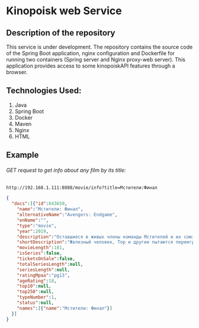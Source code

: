 # Kinopoisk web Service
## Description of the repository
This service is under development. The repository contains the source code of the Spring Boot application, nginx configuration and Dockerfile for running two containers (Spring server and Nginx proxy-web server). This application provides access to some kinopoiskAPI features through a browser.
## Technologies Used:

1. Java
2. Spring Boot
3. Docker
4. Maven
5. Nginx
6. HTML
## Example
###### *GET* request to get info about any film by its title:
```
http://192.168.1.111:8088/movie/info?title=Мстители:Финал
```
```json
{
  "docs":[{"id":843650,
    "name":"Мстители: Финал",
    "alternativeName":"Avengers: Endgame",
    "enName":"",
    "type":"movie",
    "year":2019,
    "description":"Оставшиеся в живых члены команды Мстителей и их союзники должны разработать новый план, который поможет противостоять разрушительным действиям могущественного титана Таноса. После наиболее масштабной и трагической битвы в истории они не могут допустить ошибку.",
    "shortDescription":"Железный человек, Тор и другие пытаются переиграть Таноса. Эпохальное завершение супергеройской франшизы",
    "movieLength":181,
    "isSeries":false,
    "ticketsOnSale":false,
    "totalSeriesLength":null,
    "seriesLength":null,
    "ratingMpaa":"pg13",
    "ageRating":18,
    "top10":null,
    "top250":null,
    "typeNumber":1,
    "status":null,
    "names":[{"name":"Мстители: Финал"}]
  }]
}
```